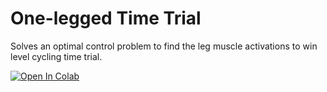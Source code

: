 # One-legged Time Trial

Solves an optimal control problem to find the leg muscle activations to win
level cycling time trial.

<a target="_blank" href="https://colab.research.google.com/github/mechmotum/one-legged-time-trial/blob/main/one_legged_cycling_time_trial_example.ipynb">
  <img src="https://colab.research.google.com/assets/colab-badge.svg" alt="Open In Colab"/>
</a>
